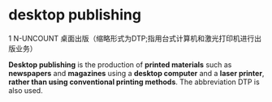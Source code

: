 # desktop publishing

1 N-UNCOUNT 桌面出版（缩略形式为DTP;指用台式计算机和激光打印机进行出版业务）

 **Desktop publishing** is the production of **printed materials** such as **newspapers** and **magazines** using a **desktop computer** and a **laser printer**, **rather than using conventional printing methods**. The abbreviation DTP is also used.